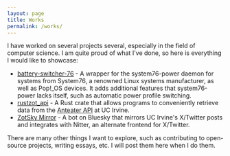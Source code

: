 ```yaml
---
layout: page
title: Works
permalink: /works/
---
```


I have worked on several projects several, especially in the field of computer science. I am quite proud of what I've done,
so here is everything I would like to showcase:

- [battery-switcher-76](https://github.com/robotman40/battery-switcher-76) - A wrapper for the system76-power daemon for systems
from System76, a renowned Linux systems manufacturer, as well as Pop!_OS devices. It adds additional features that system76-power
lacks itself, such as automatic power profile switching.
- [rustzot_api](https://github.com/robotman40/rustzot_api) - A Rust crate that allows programs to conveniently retrieve data from
the [Anteater API](https://anteaterapi.com/reference) at UC Irvine.
- [ZotSky Mirror](https://bsky.app/profile/zotsky-mirror.bsky.social) - A bot on Bluesky that mirrors UC Irvine's X/Twitter posts
and integrates with Nitter, an alternate frontend for X/Twitter.

There are many other things I want to explore, such as contributing to open-source projects, writing essays, etc. I will post them here
when I do them.